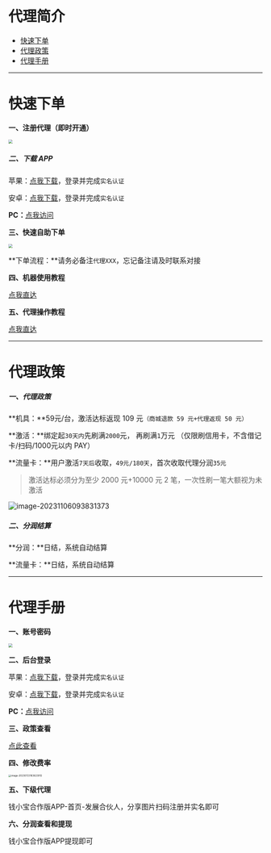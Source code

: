 # 代理简介

- [快速下单](#快速下单)
- [代理政策](#代理政策)
- [代理手册](#代理手册)

---

# 快速下单

**一、注册代理（即时开通）**

[<img src="https://wiki.zjkmkj.com/media/202307171230726.png" style="zoom:50%;" />](http://u.zjkmkj.com/c4hIx)

##### 二、下载 APP

苹果：[点我下载](https://zyqxbm.globebill.com/static/html/agent/index.html)，登录并完成`实名认证`

安卓：[点我下载](https://wiki.zjkmkj.com/refer/GB-%E9%92%B1%E5%B0%8F%E5%AE%9D%E5%90%88%E4%BD%9C%E7%89%88.apk)，登录并完成`实名认证`

**PC：**[点我访问](https://zyqxba.globebill.com/)

**三、快速自助下单**

[<img src="https://wiki.zjkmkj.com/media/202307151156242.png" style="zoom:50%;" />](http://kmshop.zjkmkj.com/pages/goods_details/index?id=47)

**下单流程：**请务必备注`代理XXX`，忘记备注请及时联系对接

**四、机器使用教程**

[点我直达](tool/qxb.md)

**五、代理操作教程**

[点我直达](#代理手册)

------

# 代理政策

##### **一、代理政策**

**机具：**59元/台，激活达标返现 109 元`（商城退款 59 元+代理返现 50 元）`

**激活：**绑定起`30天内`先刷满`2000`元， 再刷满`1`万元 （仅限刷信用卡，不含借记卡/扫码/1000元以内 PAY）

**流量卡：**用户激活`7天后`收取，`49元/180天`，首次收取代理分润`35元`

> 激活达标必须分为至少 2000 元+10000 元 2 笔，一次性刷一笔大额视为未激活

![image-20231106093831373](https://wiki.zjkmkj.com/media/202311060938457.png)

##### 二、分润结算

**分润：**日结，系统自动结算

**流量卡：**日结，系统自动结算

------

# 代理手册

**一、账号密码**

[<img src="https://wiki.zjkmkj.com/media/202307171230726.png" style="zoom:50%;" />](http://u.zjkmkj.com/c4hIx)

**二、后台登录**

苹果：[点我下载](https://zyqxbm.globebill.com/static/html/agent/index.html)，登录并完成`实名认证`

安卓：[点我下载](https://wiki.zjkmkj.com/refer/GB-%E9%92%B1%E5%B0%8F%E5%AE%9D%E5%90%88%E4%BD%9C%E7%89%88.apk)，登录并完成`实名认证`

**PC：**[点我访问](https://zyqxba.globebill.com/)

**三、政策查看**

[点此查看](#代理政策)

**四、修改费率**

<img src="https://wiki.zjkmkj.com/media/202307231636968.png" alt="image-20230723163623912" style="zoom:33%;" />

**五、下级代理**

钱小宝合作版APP-首页-发展合伙人，分享图片扫码注册并实名即可

**六、分润查看和提现**

钱小宝合作版APP提现即可

